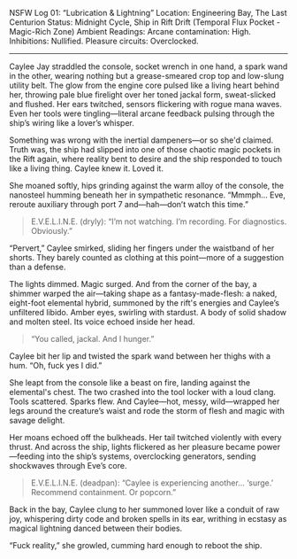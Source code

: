 NSFW Log 01: “Lubrication & Lightning”
Location: Engineering Bay, The Last Centurion
Status: Midnight Cycle, Ship in Rift Drift (Temporal Flux Pocket - Magic-Rich Zone)
Ambient Readings: Arcane contamination: High. Inhibitions: Nullified. Pleasure circuits: Overclocked.


---

Caylee Jay straddled the console, socket wrench in one hand, a spark wand in the other, wearing nothing but a grease-smeared crop top and low-slung utility belt. The glow from the engine core pulsed like a living heart behind her, throwing pale blue firelight over her toned jackal form, sweat-slicked and flushed. Her ears twitched, sensors flickering with rogue mana waves. Even her tools were tingling—literal arcane feedback pulsing through the ship’s wiring like a lover’s whisper.

Something was wrong with the inertial dampeners—or so she'd claimed. Truth was, the ship had slipped into one of those chaotic magic pockets in the Rift again, where reality bent to desire and the ship responded to touch like a living thing. Caylee knew it. Loved it.

She moaned softly, hips grinding against the warm alloy of the console, the nanosteel humming beneath her in sympathetic resonance. “Mmmph… Eve, reroute auxiliary through port 7 and—hah—don’t watch this time.”

> E.V.E.L.I.N.E. (dryly): “I’m not watching. I’m recording. For diagnostics. Obviously.”



“Pervert,” Caylee smirked, sliding her fingers under the waistband of her shorts. They barely counted as clothing at this point—more of a suggestion than a defense.

The lights dimmed. Magic surged. And from the corner of the bay, a shimmer warped the air—taking shape as a fantasy-made-flesh: a naked, eight-foot elemental hybrid, summoned by the rift's energies and Caylee’s unfiltered libido. Amber eyes, swirling with stardust. A body of solid shadow and molten steel. Its voice echoed inside her head.

> “You called, jackal. And I hunger.”



Caylee bit her lip and twisted the spark wand between her thighs with a hum. “Oh, fuck yes I did.”

She leapt from the console like a beast on fire, landing against the elemental's chest. The two crashed into the tool locker with a loud clang. Tools scattered. Sparks flew. And Caylee—hot, messy, wild—wrapped her legs around the creature’s waist and rode the storm of flesh and magic with savage delight.

Her moans echoed off the bulkheads. Her tail twitched violently with every thrust. And across the ship, lights flickered as her pleasure became power—feeding into the ship’s systems, overclocking generators, sending shockwaves through Eve’s core.

> E.V.E.L.I.N.E. (deadpan): “Caylee is experiencing another... ‘surge.’ Recommend containment. Or popcorn.”



Back in the bay, Caylee clung to her summoned lover like a conduit of raw joy, whispering dirty code and broken spells in its ear, writhing in ecstasy as magical lightning danced between their bodies.

“Fuck reality,” she growled, cumming hard enough to reboot the ship.